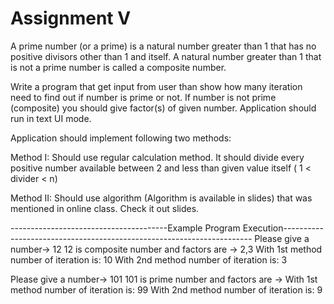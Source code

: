 # Assignment V
A prime number (or a prime) is a natural number greater than 1 that has no positive divisors other than 1 and itself. A natural number greater than 1 that is not a prime number is called a composite number.

Write a program that get input from user than show how many iteration need to find out if number is prime or not. If number is not prime (composite) you should give factor(s) of given number. Application should run in text UI mode.

Application should implement following two methods:  

Method I: Should use regular calculation method. It should divide every positive number available between 2 and less than given value itself ( 1 < divider < n)

Method II: Should use algorithm (Algorithm is available in slides) that was mentioned in online class. Check it out slides.

---------------------------------------Example Program Execution----------------------------------------------------------------------
Please give a number-> 12
12 is composite number and factors are -> 2,3
With 1st method number of iteration  is: 10
With 2nd method number of iteration  is: 3

Please give a number-> 101
101 is prime number and factors are -> 
With 1st method number of iteration  is: 99
With 2nd method number of iteration  is: 9
